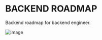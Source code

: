 # BACKEND ROADMAP
Backend roadmap for backend engineer.


![image](https://github.com/akashpant/backendRoadmap/assets/64428395/21abb137-190b-484f-8ef6-5eb7495b1de7)
